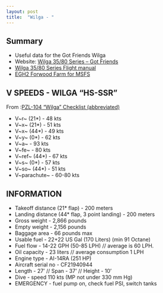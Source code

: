```yaml
---
layout: post
title:  "Wilga - "
---
```


## Summary

* Useful data for the Got Friends Wilga
* Website: [Wilga 35/80 Series – Got Friends](https://www.got-friends.com/products/pzl-104-wilga-35-80-series)
* [Wilga 35/80 Series Flight manual](https://www.dropbox.com/s/5dj38xmvvlz481h/GF_WILGA_MANUAL_v1.0.2.pdf?dl=0)
* [EGH2 Forwood Farm for MSFS](https://emeraldscenerydesign.com/downloads/docs/MSFS_ForwoodFarm_ReadMe_EULA.pdf)


## V SPEEDS - WILGA “HS-SSR”

From :[PZL-104 “Wilga” Checklist (abbreviated)](http://www.thaiflyingclub.com/linkwilgachecklist.html)

- V~r~ (21*) - 48 kts
- V~x~ (21*) - 51 kts
- V~x~ (44*) - 49 kts
- V~y~ (0*) - 62 kts
- V~a~ - 93 kts
- V~fe~ - 80 kts
- V~ref~ (44*) - 67 kts
- V~s~ (0*) - 57 kts
- V~so~ (44*) - 51 kts
- V~parachute~ - 60-80 kts


## INFORMATION
- Takeoff distance (21* flap) - 200 meters
- Landing distance (44* flap, 3 point landing) - 200 meters
- Gross weight - 2,866 pounds
- Empty weight - 2,156 pounds
- Baggage area - 66 pounds max
- Usable fuel - 22+22 US Gal (170 Liters) (min 91 Octane)
- Fuel flow - 14-22 GPH (50-85 LPH) // average is 60 LPH.
- Oil capacity - 23 liters // average consumption 1 LPH
- Engine type - AI-14RA (251 HP)
- Aircraft serial no - CF21940944
- Length - 27’ // Span - 37’ // Height - 10’
- Dive - speed 110 kts (MP not under 330 mm Hg)
- EMERGENCY - fuel pump on, check fuel PSI, switch tanks
